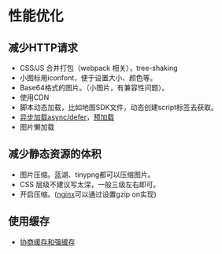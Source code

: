 # 性能优化

## 减少HTTP请求

- CSS/JS 合并打包（webpack 相关），tree-shaking
- 小图标用iconfont，便于设置大小、颜色等。
- Base64格式的图片。（小图片，有兼容性问题）。
- 使用CDN
- 脚本动态加载，比如地图SDK文件，动态创建script标签去获取。
- [异步加载async/defer]('../js/script.md')，[预加载]('../CSS3/link.md')
- 图片懒加载

## 减少静态资源的体积

- 图片压缩。蓝湖、tinypng都可以压缩图片。
- CSS 层级不建议写太深，一般三级左右即可。
- 开启压缩。([nginx]('../nginx/base.md)可以通过设置gzip on实现)

## 使用缓存

- [协商缓存和强缓存]('../http/cache.md')
